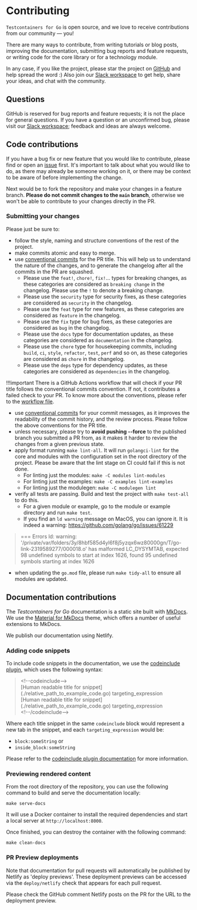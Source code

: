 # Contributing

`Testcontainers for Go` is open source, and we love to receive contributions from our community — you!

There are many ways to contribute, from writing tutorials or blog posts, improving the documentation, submitting bug reports and feature requests, or writing code for the core library or for a technology module.

In any case, if you like the project, please star the project on [GitHub](https://github.com/testcontainers/testcontainers-go/stargazers) and help spread the word :)
Also join our [Slack workspace](http://slack.testcontainers.org) to get help, share your ideas, and chat with the community.

## Questions

GitHub is reserved for bug reports and feature requests; it is not the place for general questions.
If you have a question or an unconfirmed bug, please visit our [Slack workspace](https://testcontainers.slack.com/);
feedback and ideas are always welcome.

## Code contributions

If you have a bug fix or new feature that you would like to contribute, please find or open an [issue](https://github.com/testcontainers/testcontainers-go/issues) first.
It's important to talk about what you would like to do, as there may already be someone working on it,
or there may be context to be aware of before implementing the change.

Next would be to fork the repository and make your changes in a feature branch. **Please do not commit changes to the `main` branch**,
otherwise we won't be able to contribute to your changes directly in the PR.

### Submitting your changes

Please just be sure to:

* follow the style, naming and structure conventions of the rest of the project.
* make commits atomic and easy to merge.
* use [conventional commits](https://www.conventionalcommits.org/en/v1.0.0/) for the PR title. This will help us to understand the nature of the changes, and to generate the changelog after all the commits in the PR are squashed.
    * Please use the `feat!`, `chore!`, `fix!`... types for breaking changes, as these categories are considered as `breaking change` in the changelog. Please use the `!` to denote a breaking change.
    * Please use the `security` type for security fixes, as these categories are considered as `security` in the changelog.
    * Please use the `feat` type for new features, as these categories are considered as `feature` in the changelog.
    * Please use the `fix` type for bug fixes, as these categories are considered as `bug` in the changelog.
    * Please use the `docs` type for documentation updates, as these categories are considered as `documentation` in the changelog.
    * Please use the `chore` type for housekeeping commits, including `build`, `ci`, `style`, `refactor`, `test`, `perf` and so on, as these categories are considered as `chore` in the changelog.
    * Please use the `deps` type for dependency updates, as these categories are considered as `dependencies` in the changelog.

!!!important
    There is a GitHub Actions workflow that will check if your PR title follows the conventional commits convention. If not, it contributes a failed check to your PR.
    To know more about the conventions, please refer to the [workflow file](https://github.com/testcontainers/testcontainers-go/blob/main/.github/workflows/conventions.yml).

* use [conventional commits](https://www.conventionalcommits.org/en/v1.0.0/) for your commit messages, as it improves the readability of the commit history, and the review process. Please follow the above conventions for the PR title.
* unless necessary, please try to **avoid pushing --force** to the published branch you submitted a PR from, as it makes it harder to review the changes from a given previous state.
* apply format running `make lint-all`. It will run `golangci-lint` for the core and modules with the configuration set in the root directory of the project. Please be aware that the lint stage on CI could fail if this is not done.
    * For linting just the modules: `make -C modules lint-modules`
    * For linting just the examples: `make -C examples lint-examples`
    * For linting just the modulegen: `make -C modulegen lint`
* verify all tests are passing. Build and test the project with `make test-all` to do this.
    * For a given module or example, go to the module or example directory and run `make test`.
    * If you find an `ld warning` message on MacOS, you can ignore it. It is indeed a warning: https://github.com/golang/go/issues/61229
> === Errors
> ld: warning: '/private/var/folders/3y/8hbf585d4yl6f8j5yzqx6wz80000gn/T/go-link-2319589277/000018.o' has malformed LC_DYSYMTAB, expected 98 undefined symbols to start at index 1626, found 95 undefined symbols starting at index 1626

* when updating the `go.mod` file, please run `make tidy-all` to ensure all modules are updated.

## Documentation contributions

The _Testcontainers for Go_ documentation is a static site built with [MkDocs](https://www.mkdocs.org/).
We use the [Material for MkDocs](https://squidfunk.github.io/mkdocs-material/) theme, which offers a number of useful extensions to MkDocs.

We publish our documentation using Netlify.

### Adding code snippets

To include code snippets in the documentation, we use the [codeinclude plugin](https://github.com/rnorth/mkdocs-codeinclude-plugin), which uses the following syntax:

> &lt;!--codeinclude--&gt;<br/>
> &#91;Human readable title for snippet&#93;(./relative_path_to_example_code.go) targeting_expression<br/>
> &#91;Human readable title for snippet&#93;(./relative_path_to_example_code.go) targeting_expression<br/>
> &lt;!--/codeinclude--&gt;<br/>

Where each title snippet in the same `codeinclude` block would represent a new tab
in the snippet, and each `targeting_expression` would be:

- `block:someString` or
- `inside_block:someString`

Please refer to the [codeinclude plugin documentation](https://github.com/rnorth/mkdocs-codeinclude-plugin) for more information.

### Previewing rendered content

From the root directory of the repository, you can use the following command to build and serve the documentation locally:

```shell
make serve-docs
```

It will use a Docker container to install the required dependencies and start a local server at `http://localhost:8000`.

Once finished, you can destroy the container with the following command:

```shell
make clean-docs
```

### PR Preview deployments

Note that documentation for pull requests will automatically be published by Netlify as 'deploy previews'.
These deployment previews can be accessed via the `deploy/netlify` check that appears for each pull request.

Please check the GitHub comment Netlify posts on the PR for the URL to the deployment preview.
